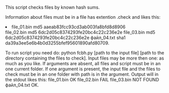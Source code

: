 <p>This script checks files by known hash sums. </p>
<p>Information about files must be in a file has extention .check and likes this:</p>
<p>
  <li>file_01.bin md5 aaeab83fcc93cd3ab003fa8bfd8d8906</li>
file_02.bin md5 6dc2d05c8374293fe20bc4c22c236e2e
file_03.bin md5 6dc2d05c8374293fe20bc4c22c236e2e
файл_04.txt sha1 da39a3ee5e6b4b0d3255bfef95601890afd80709.
</p>
To run script you need do:
python fcbh.py [path to the input file] [path to the directory containing the files to check].
Input files may be more then one: as much as you like.
If arguments are absent, all files and script must be in an one current folder.
If one argument is present, the input file and the files to check must be in an one folder with path is in the argument.
Output will in the stdout likes this:
  file_01.bin OK
  file_02.bin FAIL
  file_03.bin NOT FOUND
  файл_04.txt OK.
